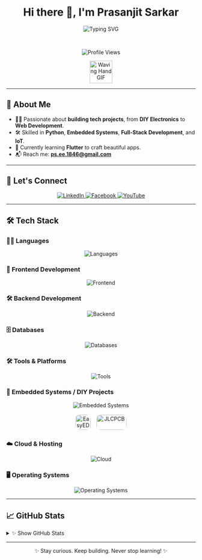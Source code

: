 <h1 align="center">
  Hi there 👋, I'm Prasanjit Sarkar
</h1>

<p align="center">
  <img src="https://readme-typing-svg.herokuapp.com?font=Fira+Code&weight=500&size=24&pause=1000&center=true&vCenter=true&width=500&height=50&lines=⚡+Electrical+Engineer;💡+Tech+Enthusiast;🔥+DIY+Maker;📱+Flutter+Learner;🚀+Always+Learning+New+Things" alt="Typing SVG" />
</p>

<br />

<p align="center">
  <img src="https://komarev.com/ghpvc/?username=prasanjit137&label=Profile%20Views&color=brightgreen" alt="Profile Views" />
</p>

<p align="center">
  <img src="https://media.giphy.com/media/hvRJCLFzcasrR4ia7z/giphy.gif" width="60" alt="Waving Hand GIF" />
</p>

---

## 🚀 About Me

- 👨‍💻 Passionate about **building tech projects**, from **DIY Electronics** to **Web Development**.
- 🛠️ Skilled in **Python**, **Embedded Systems**, **Full-Stack Development**, and **IoT**.
- 🌱 Currently learning **Flutter** to craft beautiful apps.
- 📬 Reach me: **ps.ee.1846@gmail.com**

---

## 🔗 Let's Connect

<p align="center">
  <a href="https://linkedin.com/in/prasanjit-sarkar-855370154/" target="_blank">
    <img src="https://img.shields.io/badge/LinkedIn-0A66C2?style=for-the-badge&logo=linkedin&logoColor=white" alt="LinkedIn" />
  </a>
  <a href="https://www.facebook.com/prasanjit.blue/" target="_blank">
    <img src="https://img.shields.io/badge/Facebook-1877F2?style=for-the-badge&logo=facebook&logoColor=white" alt="Facebook" />
  </a>
  <a href="https://www.youtube.com/channel/UCmOGwy5DjDUcMJKKO7neI1w" target="_blank">
    <img src="https://img.shields.io/badge/YouTube-FF0000?style=for-the-badge&logo=youtube&logoColor=white" alt="YouTube" />
  </a>
</p>

---

## 🛠️ Tech Stack

### 👨‍💻 Languages
<p align="center">
  <img src="https://skillicons.dev/icons?i=python,c,cpp,dart,java,javascript" alt="Languages" />
</p>

### 🎨 Frontend Development
<p align="center">
  <img src="https://skillicons.dev/icons?i=html,css,bootstrap,react,flutter" alt="Frontend" />
</p>

### 🛠 Backend Development
<p align="center">
  <img src="https://skillicons.dev/icons?i=nodejs,express,django,flask" alt="Backend" />
</p>

### 🗄️ Databases
<p align="center">
  <img src="https://skillicons.dev/icons?i=mongodb,mysql" alt="Databases" />
</p>

### 🛠️ Tools & Platforms
<p align="center">
  <img src="https://skillicons.dev/icons?i=git,github,npm,postman,vscode,eclipse" alt="Tools" />
</p>

### 🤖 Embedded Systems / DIY Projects
<p align="center">
  <img src="https://skillicons.dev/icons?i=arduino,raspberrypi,qt,opencv" alt="Embedded Systems" /><br><br>
  <img src="https://avatars.githubusercontent.com/u/8348217?s=200&v=4" alt="EasyEDA" width="40" height="40" style="border-radius: 10px;" /> &nbsp;&nbsp;
<img src="https://avatars.githubusercontent.com/u/73433441?v=4" alt="JLCPCB" width="80" height="40" style="border-radius: 10px;" />
</p>

### ☁️ Cloud & Hosting
<p align="center">
  <img src="https://skillicons.dev/icons?i=firebase,gcp" alt="Cloud" />
</p>

### 🖥️ Operating Systems
<p align="center">
  <img src="https://skillicons.dev/icons?i=windows,linux,debian,apple" alt="Operating Systems" />
</p>

---

  ## 📈 GitHub Stats

  <details>
    <summary>✨ Show GitHub Stats</summary>
    <br />
    <p align="center">
      <table>
        <tr>
          <td>
            <img src="https://github-readme-stats.vercel.app/api?username=prasanjit137&show_icons=true&theme=tokyonight" alt="GitHub Stats" />
          </td>
          <td>
            <img src="https://github-readme-streak-stats.herokuapp.com/?user=prasanjit137&theme=tokyonight" alt="GitHub Streak" />
          </td>
        </tr>
        <tr>
          <td colspan="2" align="center">
            <img src="https://github-readme-stats.vercel.app/api/top-langs/?username=prasanjit137&layout=compact&theme=tokyonight" alt="Top Languages" />
          </td>
        </tr>
      </table>
    </p>
  </details>

---

<p align="center">
  ✨ Stay curious. Keep building. Never stop learning! ✨
</p>
